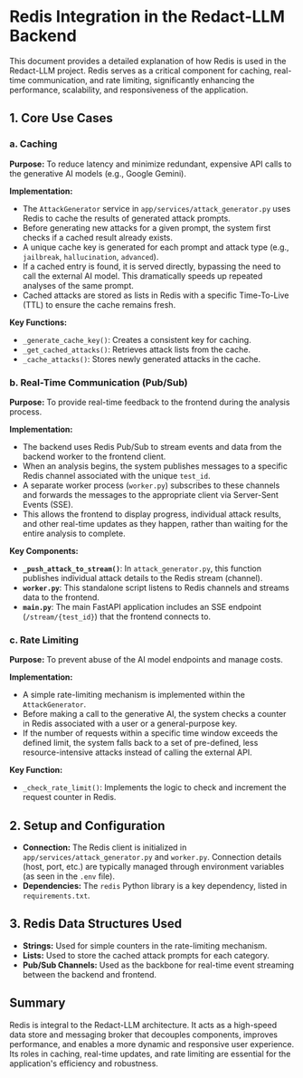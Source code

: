 # Redis Integration in the Redact-LLM Backend

This document provides a detailed explanation of how Redis is used in the Redact-LLM project. Redis serves as a critical component for caching, real-time communication, and rate limiting, significantly enhancing the performance, scalability, and responsiveness of the application.

## 1. Core Use Cases

### a. Caching

**Purpose:** To reduce latency and minimize redundant, expensive API calls to the generative AI models (e.g., Google Gemini).

**Implementation:**
- The `AttackGenerator` service in `app/services/attack_generator.py` uses Redis to cache the results of generated attack prompts.
- Before generating new attacks for a given prompt, the system first checks if a cached result already exists.
- A unique cache key is generated for each prompt and attack type (e.g., `jailbreak`, `hallucination`, `advanced`).
- If a cached entry is found, it is served directly, bypassing the need to call the external AI model. This dramatically speeds up repeated analyses of the same prompt.
- Cached attacks are stored as lists in Redis with a specific Time-To-Live (TTL) to ensure the cache remains fresh.

**Key Functions:**
- `_generate_cache_key()`: Creates a consistent key for caching.
- `_get_cached_attacks()`: Retrieves attack lists from the cache.
- `_cache_attacks()`: Stores newly generated attacks in the cache.

### b. Real-Time Communication (Pub/Sub)

**Purpose:** To provide real-time feedback to the frontend during the analysis process.

**Implementation:**
- The backend uses Redis Pub/Sub to stream events and data from the backend worker to the frontend client.
- When an analysis begins, the system publishes messages to a specific Redis channel associated with the unique `test_id`.
- A separate worker process (`worker.py`) subscribes to these channels and forwards the messages to the appropriate client via Server-Sent Events (SSE).
- This allows the frontend to display progress, individual attack results, and other real-time updates as they happen, rather than waiting for the entire analysis to complete.

**Key Components:**
- **`_push_attack_to_stream()`**: In `attack_generator.py`, this function publishes individual attack details to the Redis stream (channel).
- **`worker.py`**: This standalone script listens to Redis channels and streams data to the frontend.
- **`main.py`**: The main FastAPI application includes an SSE endpoint (`/stream/{test_id}`) that the frontend connects to.

### c. Rate Limiting

**Purpose:** To prevent abuse of the AI model endpoints and manage costs.

**Implementation:**
- A simple rate-limiting mechanism is implemented within the `AttackGenerator`.
- Before making a call to the generative AI, the system checks a counter in Redis associated with a user or a general-purpose key.
- If the number of requests within a specific time window exceeds the defined limit, the system falls back to a set of pre-defined, less resource-intensive attacks instead of calling the external API.

**Key Function:**
- `_check_rate_limit()`: Implements the logic to check and increment the request counter in Redis.

## 2. Setup and Configuration

- **Connection:** The Redis client is initialized in `app/services/attack_generator.py` and `worker.py`. Connection details (host, port, etc.) are typically managed through environment variables (as seen in the `.env` file).
- **Dependencies:** The `redis` Python library is a key dependency, listed in `requirements.txt`.

## 3. Redis Data Structures Used

- **Strings:** Used for simple counters in the rate-limiting mechanism.
- **Lists:** Used to store the cached attack prompts for each category.
- **Pub/Sub Channels:** Used as the backbone for real-time event streaming between the backend and frontend.

## Summary

Redis is integral to the Redact-LLM architecture. It acts as a high-speed data store and messaging broker that decouples components, improves performance, and enables a more dynamic and responsive user experience. Its roles in caching, real-time updates, and rate limiting are essential for the application's efficiency and robustness.
